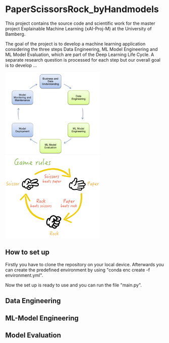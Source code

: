 # PaperScissorsRock_byHandmodels
This project contains the source code and scientific work for the master project Explainable Machine Learning (xAI-Proj-M) at the University of Bamberg. 

The goal of the project is to develop a machine learning application considering the three steps Data Engineering, ML Model Engineering and ML Model Evaluation, which are part of the Deep Learning Life Cycle.
A separate research question is processed for each step but our overall goal is to develop ... 

<p float="left">
  <img src="images/CRISP-ML.png" width="300" />
  <img src="images/rock-paper-scissors-game-rules.png" width="300" /> 
</p>

## How to set up 
Firstly you have to clone the repository on your local device. Afterwards you can create the predefined environment by using "conda enc create -f environment.yml".

Now the set up is ready to use and you can run the file "main.py". 

## Data Engineering

## ML-Model Engineering

## Model Evaluation
